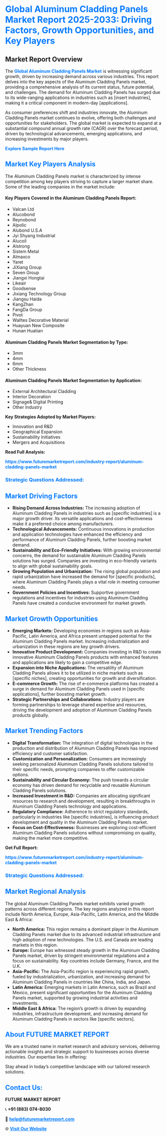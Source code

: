 <h1 style="color: #007BFF;">Global Aluminum Cladding Panels Market Report 2025-2033: Driving Factors, Growth Opportunities, and Key Players</h1>

<section id="overview">
<h2>Market Report Overview</h2>
<p>The <a href="https://www.futuremarketreport.com/industry-report/aluminum-cladding-panels-market" style="color: #007BFF; text-decoration: none;"><strong>Global Aluminum Cladding Panels Market</strong></a> is witnessing significant growth, driven by increasing demand across various industries. This report delves into the key aspects of the Aluminum Cladding Panels market, providing a comprehensive analysis of its current status, future potential, and challenges. The demand for Aluminum Cladding Panels has surged due to its wide-ranging applications in industries such as [insert industries], making it a critical component in modern-day [applications].</p>
<p>As consumer preferences shift and industries innovate, the Aluminum Cladding Panels market continues to evolve, offering both challenges and opportunities for stakeholders. The global market is expected to expand at a substantial compound annual growth rate (CAGR) over the forecast period, driven by technological advancements, emerging applications, and increasing investments by major players.</p>
</section>

<section id="overview">
<p><a href="https://www.futuremarketreport.com/request-sample/reportId=87027" style="color: #007BFF; text-decoration: none;"><strong>Explore Sample Report Here</strong></a></p>
</section>

<section id="key-players">
<h2 style="color: #007BFF;">Market Key Players Analysis</h2>
<p>The Aluminum Cladding Panels market is characterized by intense competition among key players striving to capture a larger market share. Some of the leading companies in the market include:</p>
<h4>Key Players Covered in the Aluminum Cladding Panels Report:</h4>
<ul><li>Valcan Ltd</li><li>Alucobond</li><li>Reynobond</li><li>Alpolic</li><li>Alubond U.S.A</li><li>Jyi Shyang Industrial</li><li>Alucoil</li><li>Alstrong</li><li>Sistem Metal</li><li>Almaxco</li><li>Yaret</li><li>JiXiang Group</li><li>Seven Group</li><li>Jiangxi Hongtai</li><li>Likeair</li><li>Goodsense</li><li>Jixiang Technology Group</li><li>Jiangsu Haida</li><li>KangZhan</li><li>FangDa Group</li><li>Pivot</li><li>Walltes Decorative Material</li><li>Huayuan New Composite</li><li>Hunan Huatian</li></ul>
<h4>Aluminum Cladding Panels Market Segmentation by Type:</h4>
<ul><li>3mm</li><li>4mm</li><li>6mm</li><li>Other Thickness</li></ul>

<h4>Aluminum Cladding Panels Market Segmentation by Application:</h4>
<ul><li>External Architectural Cladding</li><li>Interior Decoration</li><li>Signage&amp; Digital Printing</li><li>Other Industry</li></ul>
<p><strong>Key Strategies Adopted by Market Players:</strong></p>
<ul>
<li>Innovation and R&D</li>
<li>Geographical Expansion</li>
<li>Sustainability Initiatives</li>
<li>Mergers and Acquisitions</li>
</ul>
</section>

<section>
<p><strong>Read Full Analysis: </strong></p><a href="https://www.futuremarketreport.com/industry-report/aluminum-cladding-panels-market" style="color: #007BFF; text-decoration: none;"><strong>https://www.futuremarketreport.com/industry-report/aluminum-cladding-panels-market</strong></a>
<h3 style="color: #007BFF;">Strategic Questions Addressed:</h3>
</section>

<section id="driving-factors">
<h2 style="color: #007BFF;">Market Driving Factors</h2>
<ul>
<li><strong>Rising Demand Across Industries:</strong> The increasing adoption of Aluminum Cladding Panels in industries such as [specific industries] is a major growth driver. Its versatile applications and cost-effectiveness make it a preferred choice among manufacturers.</li>
<li><strong>Technological Advancements:</strong> Continuous innovations in production and application technologies have enhanced the efficiency and performance of Aluminum Cladding Panels, further boosting market demand.</li>
<li><strong>Sustainability and Eco-Friendly Initiatives:</strong> With growing environmental concerns, the demand for sustainable Aluminum Cladding Panels solutions has surged. Companies are investing in eco-friendly variants to align with global sustainability goals.</li>
<li><strong>Growing Population and Urbanization:</strong> The rising global population and rapid urbanization have increased the demand for [specific products], where Aluminum Cladding Panels plays a vital role in meeting consumer needs.</li>
<li><strong>Government Policies and Incentives:</strong> Supportive government regulations and incentives for industries using Aluminum Cladding Panels have created a conducive environment for market growth.</li>
</ul>
</section>

<section id="growth-opportunities">
<h2 style="color: #007BFF;">Market Growth Opportunities</h2>
<ul>
<li><strong>Emerging Markets:</strong> Developing economies in regions such as Asia-Pacific, Latin America, and Africa present untapped potential for the Aluminum Cladding Panels market. Increasing industrialization and urbanization in these regions are key growth drivers.</li>
<li><strong>Innovative Product Development:</strong> Companies investing in R&D to create innovative Aluminum Cladding Panels products with enhanced features and applications are likely to gain a competitive edge.</li>
<li><strong>Expansion into Niche Applications:</strong> The versatility of Aluminum Cladding Panels allows it to be utilized in niche markets such as [specific niches], creating opportunities for growth and diversification.</li>
<li><strong>E-commerce Growth:</strong> The rise of e-commerce platforms has created a surge in demand for Aluminum Cladding Panels used in [specific applications], further boosting market growth.</li>
<li><strong>Strategic Partnerships and Collaborations:</strong> Industry players are forming partnerships to leverage shared expertise and resources, driving the development and adoption of Aluminum Cladding Panels products globally.</li>
</ul>
</section>

<section id="trending-factors">
<h2 style="color: #007BFF;">Market Trending Factors</h2>
<ul>
<li><strong>Digital Transformation:</strong> The integration of digital technologies in the production and distribution of Aluminum Cladding Panels has improved efficiency and customer satisfaction.</li>
<li><strong>Customization and Personalization:</strong> Consumers are increasingly seeking personalized Aluminum Cladding Panels solutions tailored to their specific needs, prompting companies to offer customizable options.</li>
<li><strong>Sustainability and Circular Economy:</strong> The push towards a circular economy has driven demand for recyclable and reusable Aluminum Cladding Panels solutions.</li>
<li><strong>Increased Investment in R&D:</strong> Companies are allocating significant resources to research and development, resulting in breakthroughs in Aluminum Cladding Panels technology and applications.</li>
<li><strong>Regulatory Compliance:</strong> Adherence to strict regulatory standards, particularly in industries like [specific industries], is influencing product development and quality in the Aluminum Cladding Panels market.</li>
<li><strong>Focus on Cost-Effectiveness:</strong> Businesses are exploring cost-efficient Aluminum Cladding Panels solutions without compromising on quality, making the market more competitive.</li>
</ul>
</section>

<section>
<p><strong>Get Full Report: </strong></p><a href="https://www.futuremarketreport.com/industry-report/aluminum-cladding-panels-market" style="color: #007BFF; text-decoration: none;"><strong>https://www.futuremarketreport.com/industry-report/aluminum-cladding-panels-market</strong></a>
<h3 style="color: #007BFF;">Strategic Questions Addressed:</h3>
</section>


<section id="regional-analysis">
<h2 style="color: #007BFF;">Market Regional Analysis</h2>
<p>The global Aluminum Cladding Panels market exhibits varied growth patterns across different regions. The key regions analyzed in this report include North America, Europe, Asia-Pacific, Latin America, and the Middle East & Africa:</p>
<ul>
<li><strong>North America:</strong> This region remains a dominant player in the Aluminum Cladding Panels market due to its advanced industrial infrastructure and high adoption of new technologies. The U.S. and Canada are leading markets in this region.</li>
<li><strong>Europe:</strong> Europe has witnessed steady growth in the Aluminum Cladding Panels market, driven by stringent environmental regulations and a focus on sustainability. Key countries include Germany, France, and the U.K.</li>
<li><strong>Asia-Pacific:</strong> The Asia-Pacific region is experiencing rapid growth, fueled by industrialization, urbanization, and increasing demand for Aluminum Cladding Panels in countries like China, India, and Japan.</li>
<li><strong>Latin America:</strong> Emerging markets in Latin America, such as Brazil and Mexico, present significant opportunities for the Aluminum Cladding Panels market, supported by growing industrial activities and investments.</li>
<li><strong>Middle East & Africa:</strong> The region’s growth is driven by expanding industries, infrastructure development, and increasing demand for Aluminum Cladding Panels in sectors like [specific sectors].</li>
</ul>
</section>

<footer>
<h2 style="color: #007BFF;">About FUTURE MARKET REPORT</h2>
<p>We are a trusted name in market research and advisory services, delivering actionable insights and strategic support to businesses across diverse industries. Our expertise lies in offering:</p>

<p>Stay ahead in today’s competitive landscape with our tailored research solutions.</p>

<h2 style="color: #007BFF;">Contact Us:</h2>
<p><strong>FUTURE MARKET REPORT</strong></p>
<p>📞 <strong>+91 (883) 074-8030</strong></p>
<p>📧 <strong><a href="mailto:help@futuremarketreport.com" style="color: #007BFF;">help@futuremarketreport.com</a></strong></p>
<p>🌐 <strong><a href="https://www.futuremarketreport.com/" style="color: #007BFF;">Visit Our Website</a></strong></p>
</footer>